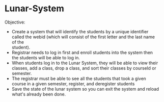 # Lunar-System
Objective: 
  - Create a system that will identify the students by a unique identifier called the webid (which will consist of the first letter and the last name of the        
    student).
  - Registrar needs to log in first and enroll students into the system then the students will be able to log in.
  - When students log in to the Lunar System, they will be able to view their classes, add a class, drop a class, and sort their classes by courseId or semester.
  - The registrar must be able to see all the students that took a given course in a given semester, register, and deregister students
  - Save the state of the lunar system so you can exit the system and reload what's already been done.
